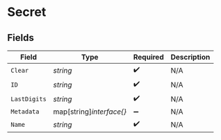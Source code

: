 # Secret


## Fields

| Field                    | Type                     | Required                 | Description              |
| ------------------------ | ------------------------ | ------------------------ | ------------------------ |
| `Clear`                  | *string*                 | :heavy_check_mark:       | N/A                      |
| `ID`                     | *string*                 | :heavy_check_mark:       | N/A                      |
| `LastDigits`             | *string*                 | :heavy_check_mark:       | N/A                      |
| `Metadata`               | map[string]*interface{}* | :heavy_minus_sign:       | N/A                      |
| `Name`                   | *string*                 | :heavy_check_mark:       | N/A                      |